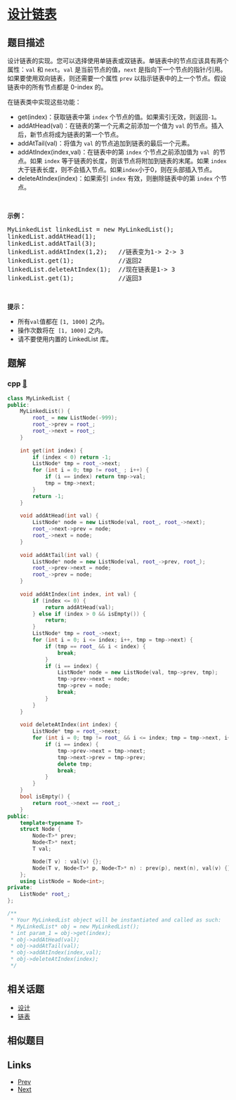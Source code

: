 
# [设计链表](https://leetcode-cn.com/problems/design-linked-list)

## 题目描述

<p>设计链表的实现。您可以选择使用单链表或双链表。单链表中的节点应该具有两个属性：<code>val</code>&nbsp;和&nbsp;<code>next</code>。<code>val</code>&nbsp;是当前节点的值，<code>next</code>&nbsp;是指向下一个节点的指针/引用。如果要使用双向链表，则还需要一个属性&nbsp;<code>prev</code>&nbsp;以指示链表中的上一个节点。假设链表中的所有节点都是 0-index 的。</p>

<p>在链表类中实现这些功能：</p>

<ul>
	<li>get(index)：获取链表中第&nbsp;<code>index</code>&nbsp;个节点的值。如果索引无效，则返回<code>-1</code>。</li>
	<li>addAtHead(val)：在链表的第一个元素之前添加一个值为&nbsp;<code>val</code>&nbsp;的节点。插入后，新节点将成为链表的第一个节点。</li>
	<li>addAtTail(val)：将值为&nbsp;<code>val</code> 的节点追加到链表的最后一个元素。</li>
	<li>addAtIndex(index,val)：在链表中的第&nbsp;<code>index</code>&nbsp;个节点之前添加值为&nbsp;<code>val</code>&nbsp; 的节点。如果&nbsp;<code>index</code>&nbsp;等于链表的长度，则该节点将附加到链表的末尾。如果 <code>index</code> 大于链表长度，则不会插入节点。如果<code>index</code>小于0，则在头部插入节点。</li>
	<li>deleteAtIndex(index)：如果索引&nbsp;<code>index</code> 有效，则删除链表中的第&nbsp;<code>index</code> 个节点。</li>
</ul>

<p>&nbsp;</p>

<p><strong>示例：</strong></p>

<pre>MyLinkedList linkedList = new MyLinkedList();
linkedList.addAtHead(1);
linkedList.addAtTail(3);
linkedList.addAtIndex(1,2);   //链表变为1-&gt; 2-&gt; 3
linkedList.get(1);            //返回2
linkedList.deleteAtIndex(1);  //现在链表是1-&gt; 3
linkedList.get(1);            //返回3
</pre>

<p>&nbsp;</p>

<p><strong>提示：</strong></p>

<ul>
	<li>所有<code>val</code>值都在&nbsp;<code>[1, 1000]</code>&nbsp;之内。</li>
	<li>操作次数将在&nbsp;&nbsp;<code>[1, 1000]</code>&nbsp;之内。</li>
	<li>请不要使用内置的 LinkedList 库。</li>
</ul>


## 题解

### cpp [🔗](design-linked-list.cpp) 
```cpp
class MyLinkedList {
public:
    MyLinkedList() {
        root_ = new ListNode(-999);
        root_->prev = root_;
        root_->next = root_;
    }
    
    int get(int index) {
        if (index < 0) return -1;
        ListNode* tmp = root_->next;
        for (int i = 0; tmp != root_ ; i++) {
            if (i == index) return tmp->val;
            tmp = tmp->next;
        }
        return -1;
    }
    
    void addAtHead(int val) {
        ListNode* node = new ListNode(val, root_, root_->next);
        root_->next->prev = node;
        root_->next = node; 
    }
    
    void addAtTail(int val) {
        ListNode* node = new ListNode(val, root_->prev, root_);
        root_->prev->next = node;
        root_->prev = node;
    }
    
    void addAtIndex(int index, int val) {
        if (index <= 0) {
            return addAtHead(val);
        } else if (index > 0 && isEmpty()) {
            return;
        }
        ListNode* tmp = root_->next;
        for (int i = 0; i <= index; i++, tmp = tmp->next) {
            if (tmp == root_ && i < index) {
                break;
            }
            if (i == index) {
                ListNode* node = new ListNode(val, tmp->prev, tmp);
                tmp->prev->next = node;
                tmp->prev = node;
                break;
            }
        }
    }
    
    void deleteAtIndex(int index) {
        ListNode* tmp = root_->next;
        for (int i = 0; tmp != root_ && i <= index; tmp = tmp->next, i++) {
            if (i == index) {
                tmp->prev->next = tmp->next;
                tmp->next->prev = tmp->prev;
                delete tmp;
                break;
            }
        }
    }
    bool isEmpty() {
        return root_->next == root_;
    }
public:
    template<typename T>
    struct Node {
        Node<T>* prev;
        Node<T>* next;
        T val;

        Node(T v) : val(v) {};
        Node(T v, Node<T>* p, Node<T>* n) : prev(p), next(n), val(v) {};
    };
    using ListNode = Node<int>;
private:
    ListNode* root_;
};

/**
 * Your MyLinkedList object will be instantiated and called as such:
 * MyLinkedList* obj = new MyLinkedList();
 * int param_1 = obj->get(index);
 * obj->addAtHead(val);
 * obj->addAtTail(val);
 * obj->addAtIndex(index,val);
 * obj->deleteAtIndex(index);
 */
```


## 相关话题

- [设计](../../tags/design.md) 
- [链表](../../tags/linked-list.md) 


## 相似题目



## Links

- [Prev](../most-common-word/README.md) 
- [Next](../insert-into-a-sorted-circular-linked-list/README.md) 

